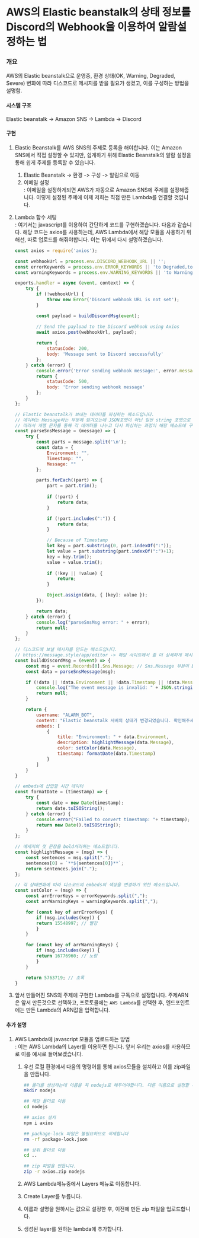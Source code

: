 # AWS의 Elastic beanstalk의 상태 정보를 Discord의 Webhook을 이용하여 알람설정하는 법

### 개요
AWS의 Elastic beanstalk으로 운영중, 환경 상태(OK, Warning, Degraded, Severe) 변화에 따라 디스코드로 메시지를 받을 필요가 생겼고, 이를 구성하는 방법을 설명함.

#### 시스템 구조

Elastic beanstalk -> Amazon SNS -> Lambda -> Discord

#### 구현

1. Elastic Beanstalk를 AWS SNS의 주제로 등록을 해야합니다. 이는 Amazon SNS에서 직접 설정할 수 있지만, 쉽게하기 위해 Elastic Beanstalk의 알람 설정을 통해 쉽게 주제를 등록할 수 있습니다.
    1. Elastic Beanstalk -> 환경 -> 구성 -> 알림으로 이동 
    2. 이메일 설정   
       : 이메일을 설정하게되면 AWS가 자동으로 Amazon SNS에 주제를 설정해줍니다. 이렇게 설정된 주제에 이제 저희는 직접 만든 Lambda를 연결할 것입니다.

2.  Lambda 함수 세팅  
    : 여기서는 javascript를 이용하여 간단하게 코드를 구현하겠습니다. 다음과 같습니다. 해당 코드는 axios를 사용하는데, AWS Lambda에서 해당 모듈을 사용하기 위해선, 따로 업로드를 해줘야합니다. 이는 뒤에서 다시 설명하겠습니다.

    ```javascript
    const axios = require('axios');

    const webhookUrl = process.env.DISCORD_WEBHOOK_URL || '';
    const errorKeywords = process.env.ERROR_KEYWORDS || 'to Degraded,to Severe,to Failed,to Unhealthy,to Stopped,to Terminated,to Error,to Critical,to Down';
    const warningKeywords = process.env.WARNING_KEYWORDS || 'to Warning';

    exports.handler = async (event, context) => {
        try {
            if (!webhookUrl) {
                throw new Error('Discord webhook URL is not set');
            }

            const payload = buildDiscordMsg(event);

            // Send the payload to the Discord webhook using Axios
            await axios.post(webhookUrl, payload);
        
            return {
                statusCode: 200,
                body: 'Message sent to Discord successfully'
            };
        } catch (error) {
            console.error('Error sending webhook message:', error.message);
            return {
                statusCode: 500,
                body: 'Error sending webhook message'
            };
        }
    };

    // Elastic beanstalk가 보내는 데이터를 파싱하는 메소드입니다.
    // 데이터는 Message라는 부분에 담겨오는데 JSON포맷이 아닌 일반 string 포맷으로 각 데이터는 개행문자로만 분류되도록 되어있습니다.
    // 따라서 개행 문자를 통해 각 데이터를 나누고 다시 파싱하는 과정이 해당 메소드에 구현되어있습니다.
    const parseSnsMessage = (message) => {
        try {
            const parts = message.split('\n');
            const data = {
                Environment: "",
                Timestamp: "",
                Message: ""
            };

            parts.forEach((part) => {
                part = part.trim();
                
                if (!part) {
                    return data;
                }

                if (!part.includes(":")) {
                    return data;
                }

                // Because of Timestamp
                let key = part.substring(0, part.indexOf(":"));
                let value = part.substring(part.indexOf(":")+1);
                key = key.trim();
                value = value.trim();
                
                if (!key || !value) {
                    return;
                }

                Object.assign(data, { [key]: value });
            });

            return data;
        } catch (error) {
            console.log("parseSnsMsg error: " + error);
            return null;
        }
    };

    // 디스코드에 보낼 메시지를 만드는 메소드입니다.
    // https://message.style/app/editor -> 해당 사이트에서 좀 더 상세하게 메시지를 구성해볼수 있습니다.
    const buildDiscordMsg = (event) => {
        const msg = event.Records[0].Sns.Message; // Sns.Message 부분이 Elastic beanstalk가 보내는 데이터부분입니다.
        const data = parseSnsMessage(msg);

        if (!data || !data.Environment || !data.Timestamp || !data.Message) {
            console.log("The event message is invalid: " + JSON.stringify(msg));
            return null;
        }

        return {
            username: "ALARM_BOT",
            content: "Elastic beanstalk 서버의 상태가 변경되었습니다. 확인해주세요.",
            embeds: [
                {
                    title: "Environment: " + data.Environment,
                    description: highlightMessage(data.Message),
                    color: setColor(data.Message),
                    timestamp: formatDate(data.Timestamp)
                }
            ]
        }
    }

    // embeds에 삽입할 시간 데이터
    const formatDate = (timestamp) => {
        try {
            const date = new Date(timestamp);
            return date.toISOString();
        } catch (error) {
            console.error("Failed to convert timestamp: "+ timestamp);
            return new Date().toISOString();
        }
    };

    // 메세지의 첫 문장을 bold처리하는 메소드입니다.
    const highlightMessage = (msg) => {
        const sentences = msg.split(".");
        sentences[0] = `**${sentences[0]}**`;
        return sentences.join(".");
    };

    // 각 상태변화에 따라 디스코드의 embeds의 색상을 변경하기 위한 메소드입니다.
    const setColor = (msg) => {
        const arrErrorKeys = errorKeywords.split(",");
        const arrWarningKeys = warningKeywords.split(",");

        for (const key of arrErrorKeys) {
            if (msg.includes(key)) {
            return 15548997; // 빨강
            }
        }

        for (const key of arrWarningKeys) {
            if (msg.includes(key)) {
            return 16776960; // 노랑
            }
        }

        return 5763719; // 초록
    }
    ```

3. 앞서 만들어진 SNS의 주제에 구현한 Lambda를 구독으로 설정합니다. 주제ARN은 앞서 만든것으로 선택하고, 프로토콜에는 `AWS Lambda`를 선택한 후, 엔드포인트에는 만든 Lambda의 ARN값을 입력합니다.

#### 추가 설명
1. AWS Lambda에 javascript 모듈을 업로드하는 방법  
    : 이는 AWS Lambda의 Layer를 이용하면 됩니다. 앞서 우리는 axios를 사용하므로 이를 예시로 들어보겠습니다.

    1. 우선 로컬 환경에서 다음의 명령어를 통해 axios모듈을 설치하고 이를 zip파일을 만듭니다.
        ```bash
        ## 폴더를 생성하는데 이름을 꼭 nodejs로 해두어야합니다. 다른 이름으로 설정할 시, AWS Lambda에서 이를 이용하지 않습니다.
        mkdir nodejs

        ## 해당 폴더로 이동
        cd nodejs

        ## axios 설치
        npm i axios

        ## package-lock 파일은 불필요하므로 삭제합니다
        rm -rf package-lock.json

        ## 상위 폴더로 이동
        cd ..

        ## zip 파일을 만듭니다.
        zip -r axios.zip nodejs
        ```

    2. AWS Lambda메뉴중에서 Layers 메뉴로 이동합니다.
    3. Create Layer를 누릅니다.
    4. 이름과 설명을 원하시는 값으로 설정한 후, 이전에 만든 zip 파일을 업로드합니다.
    5. 생성된 layer를 원하는 lambda에 추가합니다.

